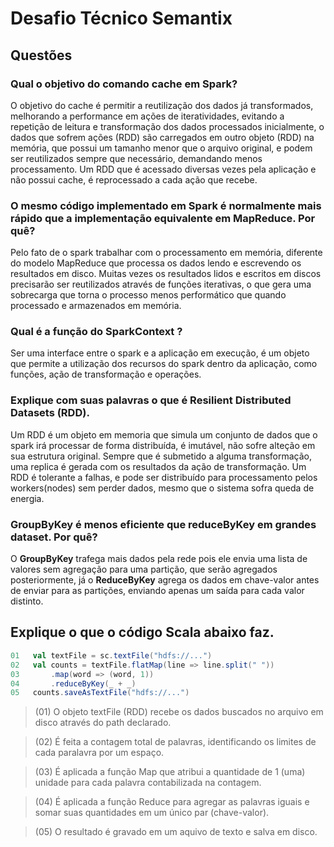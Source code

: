 # Desafio Técnico Semantix

## Questões

### Qual o objetivo do comando cache em Spark?

O objetivo do cache é permitir a reutilização dos dados já transformados, melhorando a performance em ações de iteratividades, evitando a repetição de leitura e transformação dos dados processados inicialmente, o dados que sofrem ações (RDD) são carregados em outro objeto (RDD) na memória, que possui um tamanho menor que o arquivo original, e podem ser reutilizados sempre que necessário, demandando menos processamento.
Um RDD que é acessado diversas vezes pela aplicação e não possui cache, é reprocessado a cada ação que recebe.

### O mesmo código implementado em Spark é normalmente mais rápido que a implementação equivalente em MapReduce. Por quê?

Pelo fato de o spark trabalhar com o processamento em memória, diferente do modelo MapReduce que processa os dados lendo e escrevendo os resultados em disco. Muitas vezes os resultados lidos e escritos em discos precisarão ser reutilizados através de funções iterativas, o que gera uma sobrecarga que torna o processo menos performático que quando processado e armazenados em memória.

### Qual é a função do SparkContext ?

Ser uma interface entre o spark e a aplicação em execução, é um objeto que permite a utilização dos recursos do spark dentro da aplicação, como funções, ação de transformação e operações.

### Explique com suas palavras o que é Resilient Distributed Datasets (RDD).

Um RDD é um objeto em memoria que simula um conjunto de dados que o spark irá processar de forma distribuída, é imutável, não sofre alteção em sua estrutura original. Sempre que é submetido a alguma transformação, uma replica é gerada com os resultados da ação de transformação.
Um RDD é tolerante a falhas, e pode ser distribuído para processamento pelos workers(nodes) sem perder dados, mesmo que o sistema sofra queda de energia.

### GroupByKey é menos eficiente que reduceByKey em grandes dataset. Por quê?
O **GroupByKey** trafega mais dados pela rede pois ele envia uma lista de valores sem agregação para uma partição, que serão agregados posteriormente, já o **ReduceByKey** agrega os dados em chave-valor antes de enviar para as partições, enviando apenas um saída para cada valor distinto. 

## Explique o que o código Scala abaixo faz.


~~~Scala
01   val textFile = sc.textFile("hdfs://...")
02   val counts = textFile.flatMap(line => line.split(" "))
03       .map(word => (word, 1))
04       .reduceByKey(_ + _)
05   counts.saveAsTextFile("hdfs://...")
~~~

> (01) O objeto textFile (RDD) recebe os dados buscados no arquivo em disco através do path declarado.

> (02) É feita a contagem total de palavras, identificando os limites de cada paralavra por um espaço.

> (03) É aplicada a função Map que atribui a quantidade de 1 (uma) unidade para cada palavra contabilizada na contagem.

> (04) É aplicada a função Reduce para agregar as palavras iguais e somar suas quantidades em um único par (chave-valor).

> (05) O resultado é gravado em um aquivo de texto e salva em disco.

